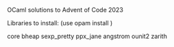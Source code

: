 OCaml solutions to Advent of Code 2023

Libraries to install: (use opam install <library>)

core 
bheap 
sexp_pretty 
ppx_jane 
angstrom 
ounit2
zarith


